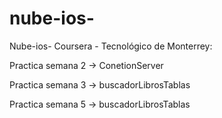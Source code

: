 # nube-ios-
Nube-ios-
Coursera - Tecnológico de Monterrey:

Practica semana 2 -> ConetionServer

Practica semana 3 -> buscadorLibrosTablas

Practica semana 5 -> buscadorLibrosTablas
